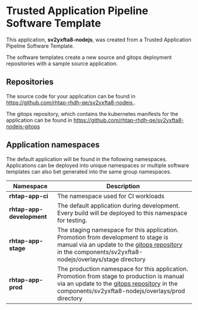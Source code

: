 # Trusted Application Pipeline Software Template

This application, **sv2yxfta8-nodejs**, was created from a Trusted Application Pipeline Software Template.

The software templates create a new source and gitops deployment repositories with a sample source application. 

## Repositories

The source code for your application can be found in [https://github.com/rhtap-rhdh-qe/sv2yxfta8-nodejs ](https://github.com/rhtap-rhdh-qe/sv2yxfta8-nodejs ).
 
The gitops repository, which contains the kubernetes manifests for the application can be found in 
[https://github.com/rhtap-rhdh-qe/sv2yxfta8-nodejs-gitops ](https://github.com/rhtap-rhdh-qe/sv2yxfta8-nodejs-gitops ) 

## Application namespaces 

The default application will be found in the following namespaces. Applications can be deployed into unique namespaces or multiple software templates can also bet generated into the same group namespaces.  

|  Namespace   |  Description   |  
| -------- | -------- |
| **rhtap-app-ci** | The namespace used for CI workloads |
| **rhtap-app-development** | The default application during development. Every build will be deployed to this namespace for testing. |
| **rhtap-app-stage** | The staging namespace for this application. Promotion from development to stage is manual via an update to the [gitops repository](https://github.com/rhtap-rhdh-qe/sv2yxfta8-nodejs-gitops ) in the components/sv2yxfta8-nodejs/overlays/stage directory |
| **rhtap-app-prod** | The production namespace for this application. Promotion from stage to production is manual via an update to the [gitops repository](https://github.com/rhtap-rhdh-qe/sv2yxfta8-nodejs-gitops ) in the components/sv2yxfta8-nodejs/overlays/prod directory |